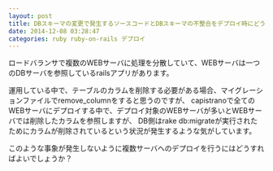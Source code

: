 ```yaml
---
layout: post
title: DBスキーマの変更で発生するソースコードとDBスキーマの不整合をデプロイ時にどうやって解決するか？
date: 2014-12-08 03:28:47
categories: ruby ruby-on-rails デプロイ
---
```

<!-- {% raw %} -->
<p>ロードバランサで複数のWEBサーバに処理を分散していて、WEBサーバは一つのDBサーバを参照しているrailsアプリがあります。</p>

<p>運用している中で、テーブルのカラムを削除する必要がある場合、マイグレーションファイルでremove_columnをすると思うのですが、
capistranoで全てのWEBサーバにデプロイする中で、デプロイ対象のWEBサーバが多いとWEBサーバでは削除したカラムを参照しますが、
DB側はrake db:migrateが実行されたためにカラムが削除されているという状況が発生するような気がしています。</p>

<p>このような事象が発生しないように複数サーバへのデプロイを行うにはどうすればよいでしょうか？</p>
<!-- {% endraw %} -->
